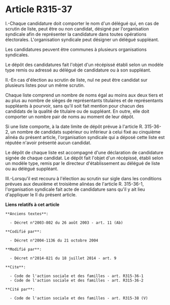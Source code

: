 # Article R315-37

I.-Chaque candidature doit comporter le nom d'un délégué qui, en cas de scrutin de liste, peut être ou non candidat, désigné
par l'organisation syndicale afin de représenter la candidature dans toutes opérations électorales. L'organisation syndicale
peut désigner un délégué suppléant. 

Les candidatures peuvent être communes à plusieurs organisations syndicales. 

Le dépôt des candidatures fait l'objet d'un récépissé établi selon un modèle type remis ou adressé au délégué de candidature
ou à son suppléant. 

II.-En cas d'élection au scrutin de liste, nul ne peut être candidat sur plusieurs listes pour un même scrutin. 

Chaque liste comprend un nombre de noms égal au moins aux deux tiers et au plus au nombre de sièges de représentants
titulaires et de représentants suppléants à pourvoir, sans qu'il soit fait mention pour chacun des candidats de la qualité de
titulaire ou de suppléant. En outre, elle doit comporter un nombre pair de noms au moment de leur dépôt. 

Si une liste comporte, à la date limite de dépôt prévue à l'article R. 315-36-2, un nombre de candidats supérieur ou
inférieur à celui fixé au cinquième alinéa du présent article, l'organisation syndicale qui a déposé cette liste est réputée
n'avoir présenté aucun candidat. 

Le dépôt de chaque liste est accompagné d'une déclaration de candidature signée de chaque candidat. Le dépôt fait l'objet
d'un récépissé, établi selon un modèle type, remis par le directeur d'établissement au délégué de liste ou au délégué
suppléant. 

III.-Lorsqu'il est recouru à l'élection au scrutin sur sigle dans les conditions prévues aux deuxième et troisième alinéas de
l'article R. 315-36-1, l'organisation syndicale fait acte de candidature sans qu'il y ait lieu d'appliquer le II du présent
article.

**Liens relatifs à cet article**

	**Anciens textes**:

	  - Décret n°2003-802 du 26 août 2003 - art. 11 (Ab)

	**Codifié par**:

	  - Décret n°2004-1136 du 21 octobre 2004

	**Modifié par**:

	  - Décret n°2014-821 du 18 juillet 2014 - art. 9

	**Cite**:

	  - Code de l'action sociale et des familles - art. R315-36-1
	  - Code de l'action sociale et des familles - art. R315-36-2

	**Cité par**:

	  - Code de l'action sociale et des familles - art. R315-38 (V)
